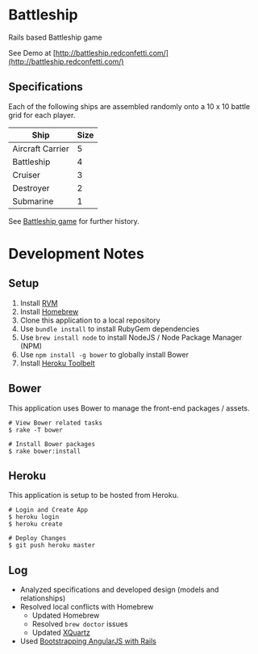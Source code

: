 # Battleship

Rails based Battleship game

See Demo at [http://battleship.redconfetti.com/](http://battleship.redconfetti.com/)

## Specifications

Each of the following ships are assembled randomly onto a 10 x 10 battle grid for each player.

| Ship             | Size |
| ---------------- | ---- |
| Aircraft Carrier | 5    |
| Battleship       | 4    |
| Cruiser          | 3    |
| Destroyer        | 2    |
| Submarine        | 1    |

See [Battleship game](https://en.wikipedia.org/wiki/Battleship_%28game%29) for further history.

# Development Notes

## Setup

1. Install [RVM](https://rvm.io/rvm/install)
2. Install [Homebrew](http://brew.sh/)
3. Clone this application to a local repository
4. Use `bundle install` to install RubyGem dependencies
5. Use `brew install node` to install NodeJS / Node Package Manager (NPM)
6. Use `npm install -g bower` to globally install Bower
7. Install [Heroku Toolbelt](https://toolbelt.heroku.com/)

## Bower

This application uses Bower to manage the front-end packages / assets.

```
# View Bower related tasks
$ rake -T bower

# Install Bower packages
$ rake bower:install
````

## Heroku

This application is setup to be hosted from Heroku.

```
# Login and Create App
$ heroku login
$ heroku create

# Deploy Changes
$ git push heroku master
```

## Log

* Analyzed specifications and developed design (models and relationships)
* Resolved local conflicts with Homebrew
  * Updated Homebrew
  * Resolved `brew doctor` issues
  * Updated [XQuartz](http://www.xquartz.org/)
* Used [Bootstrapping AngularJS with Rails](http://angular-rails.com/bootstrap.html)

